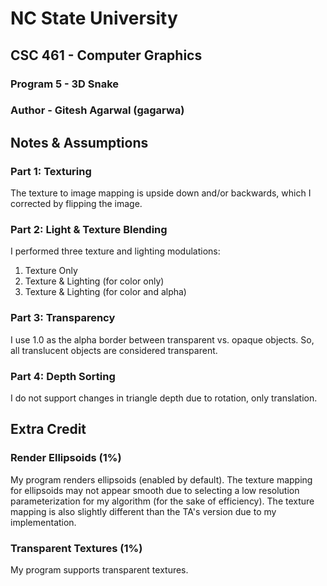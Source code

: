 # NC State University
## CSC 461 - Computer Graphics

### Program 5 - 3D Snake
### Author - Gitesh Agarwal (gagarwa)

## Notes & Assumptions

### Part 1: Texturing
The texture to image mapping is upside down and/or backwards, which I corrected by flipping the image.

### Part 2: Light & Texture Blending
I performed three texture and lighting modulations:
1. Texture Only
2. Texture & Lighting (for color only)
3. Texture & Lighting (for color and alpha)

### Part 3: Transparency
I use 1.0 as the alpha border between transparent vs. opaque objects.  So, all translucent objects are considered transparent.

### Part 4: Depth Sorting
I do not support changes in triangle depth due to rotation, only translation.

## Extra Credit

### Render Ellipsoids (1%)
My program renders ellipsoids (enabled by default).  The texture mapping for ellipsoids may not appear smooth due to selecting a low resolution parameterization for my algorithm (for the sake of efficiency).  The texture mapping is also slightly different than the TA's version due to my implementation.

### Transparent Textures (1%)
My program supports transparent textures.
